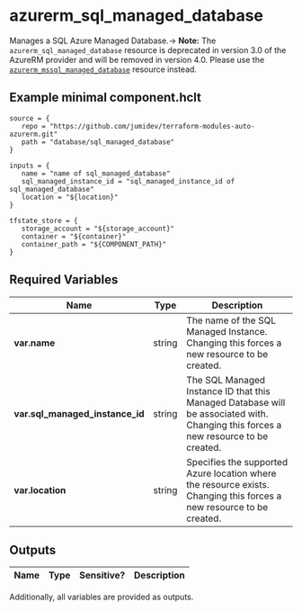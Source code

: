 # azurerm_sql_managed_database

Manages a SQL Azure Managed Database.-> **Note:** The `azurerm_sql_managed_database` resource is deprecated in version 3.0 of the AzureRM provider and will be removed in version 4.0. Please use the [`azurerm_mssql_managed_database`](https://registry.terraform.io/providers/hashicorp/azurerm/latest/docs/resources/mssql_managed_database) resource instead.

## Example minimal component.hclt

```hcl
source = {
   repo = "https://github.com/jumidev/terraform-modules-auto-azurerm.git" 
   path = "database/sql_managed_database" 
}

inputs = {
   name = "name of sql_managed_database" 
   sql_managed_instance_id = "sql_managed_instance_id of sql_managed_database" 
   location = "${location}" 
}

tfstate_store = {
   storage_account = "${storage_account}" 
   container = "${container}" 
   container_path = "${COMPONENT_PATH}" 
}

```

## Required Variables

| Name | Type |  Description |
| ---- | --------- |  ----------- |
| **var.name** | string |  The name of the SQL Managed Instance. Changing this forces a new resource to be created. | 
| **var.sql_managed_instance_id** | string |  The SQL Managed Instance ID that this Managed Database will be associated with. Changing this forces a new resource to be created. | 
| **var.location** | string |  Specifies the supported Azure location where the resource exists. Changing this forces a new resource to be created. | 



## Outputs

| Name | Type | Sensitive? | Description |
| ---- | ---- | --------- | --------- |

Additionally, all variables are provided as outputs.
